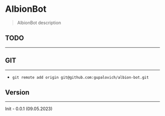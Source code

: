# AlbionBot

> AlbionBot description

## TODO
---


## GIT
---

- `git remote add origin git@github.com:gupalovich/albion-bot.git`

## Version
---

Init - 0.0.1 (09.05.2023)
